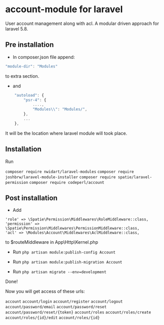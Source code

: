 # account-module for laravel
User account management along with acl. A modular driven approach for laravel 5.8.

## Pre installation
* In composer.json file append:
```javascript
"module-dir": "Modules"
```
to extra section. 

* and 

```javascript
    "autoload": {
        "psr-4": {
            ....,
            "Modules\\": "Modules/",
        },
        ...
    },
```

It will be the location where laravel module will took place.

## Installation
Run

```composer require nwidart/laravel-modules```
```composer require joshbrw/laravel-module-installer```
```composer require spatie/laravel-permission```
```composer require codeperl/account```

## Post installation
* Add 
```
'role' => \Spatie\Permission\Middlewares\RoleMiddleware::class,
'permission' => \Spatie\Permission\Middlewares\PermissionMiddleware::class,
'acl' => \Modules\Account\Middlewares\AclMiddleware::class,
```

   to $routeMiddleware in App\Http\Kernel.php

   
* Run ```php artisan module:publish-config Account```

* Run ```php artisan module:publish-migration Account```

* Run ```php artisan migrate --env=development```

Done!

Now you will get access of these urls:

```account```
```account/login```
```account/register```
```account/logout```
```account/password/email```
```account/password/reset```
```account/password/reset/{token}```
```account/roles```
```account/roles/create```
```account/roles/{id}/edit```
```account/roles/{id}```
